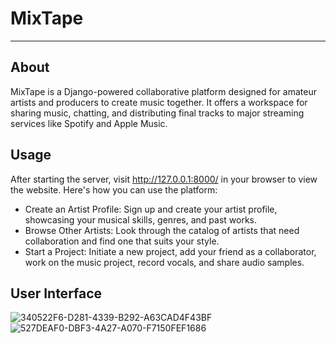 # MixTape
---
## About
MixTape is a Django-powered collaborative platform designed for amateur artists and producers to create music together. It offers a workspace for sharing music, chatting, and distributing final tracks to major streaming services like Spotify and Apple Music.

## Usage
After starting the server, visit http://127.0.0.1:8000/ in your browser to view the website. Here's how you can use the platform:

- Create an Artist Profile: Sign up and create your artist profile, showcasing your musical skills, genres, and past works.
- Browse Other Artists: Look through the catalog of artists that need collaboration and find one that suits your style.
- Start a Project: Initiate a new project, add your friend as a collaborator, work on the music project, record vocals, and share audio samples.

## User Interface
![340522F6-D281-4339-B292-A63CAD4F43BF](https://github.com/VladOXPR/MixTape/assets/62916716/2e7b4377-5ca7-467b-9e58-ab1061f9454f)
![527DEAF0-DBF3-4A27-A070-F7150FEF1686](https://github.com/VladOXPR/MixTape/assets/62916716/8974bc81-759f-4dfe-bd52-210189cad575)
